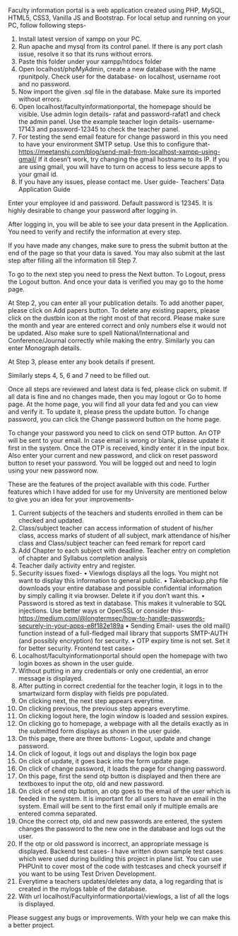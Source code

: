 Faculty information portal is a web application created using PHP, MySQL, HTML5, CSS3, Vanilla JS and Bootstrap. 
For local setup and running on your PC, follow following steps-
1.	Install latest version of xampp on your PC.
2.	Run apache and mysql from its control panel. If there is any port clash issue, resolve it so that its runs without errors.
3.	Paste this folder under your xampp/htdocs folder
4.	Open localhost/phpMyAdmin, create a new database with the name rpunitpoly. Check user for the database- on localhost, username root and no password.
5.	Now import the given .sql file in the database. Make sure its imported without errors.
6.	Open localhost/facultyinformationportal, the homepage should be visible. Use admin login details- rafat and password-rafat1 and check the admin panel. Use the example teacher login details- username-17143 and password-12345 to check the teacher panel.
7.	For testing the send email feature for change password in this you need to have your environment SMTP setup. Use this to configure that- https://meetanshi.com/blog/send-mail-from-localhost-xampp-using-gmail/  If it doesn’t work, try changing the gmail hostname to its IP. If you are using gmail, you will have to turn on access to less secure apps to your gmail id.
8.	If you have any issues, please contact me.
User guide-
Teachers’ Data Application Guide

Enter your employee id and password. Default password is 12345. It is highly desirable to change your password after logging in.
 
After logging in, you will be able to see your data present in the Application. You need to verify and rectify the information at every step. 
 
If you have made any changes, make sure to press the submit button at the end of the page so that your data is saved. You may also submit at the last step after filling all the information till Step 7. 
 
To go to the next step you need to press the Next button. To Logout, press the Logout button. And once your data is verified you may go to the home page.

At Step 2, you can enter all your publication details. To add another paper, please click on Add papers button. To delete any existing papers, please click on the dustbin icon at the right most of that record. Please make sure the month and year are entered correct and only numbers else it would not be updated. Also make sure to spell National/International and Conference/Journal correctly while making the entry. Similarly you can enter Monograph details.
 
 
At Step 3, please enter any book details if present.
 
Similarly steps 4, 5, 6 and 7 need to be filled out.
 
 
 
 
Once all steps are reviewed and latest data is fed, please click on submit. If all data is fine and no changes made, then you may logout or Go to home page.
At the home page, you will find all your data fed and you can view and verify it. To update it, please press the update button.
To change password, you can click the Change password button on the home page.
 
To change your password you need to click on send OTP button. An OTP will be sent to your email. In case email is wrong or blank, please update it first in the system.
Once the OTP is received, kindly enter it in the input box. Also enter your current and new password, and click on reset password button to reset your password. You will be logged out and need to login using your new password now.
 

These are the features of the project available with this code. 
Further features which I have added for use for my University are mentioned below to give you an idea for your improvements-
1.	Current subjects of the teachers and students enrolled in them can be checked and updated.
2.	Class/subject teacher can access information of student of his/her class, access marks of student of all subject, mark attendance of his/her class and Class/subject teacher can feed remark for report card
3.	Add Chapter to each subject with deadline. Teacher entry on completion of chapter and Syllabus completion analysis
4.	Teacher daily activity entry and register.
5.	Security issues fixed-
•	Viewlogs displays all the logs. You might not want to display this information to general public.
•	Takebackup.php file downloads your entire database and possible confidential information by simply calling it via browser. Delete it if you don’t want this.
•	Password is stored as text in database. This makes it vulnerable to SQL injections. Use better ways or OpenSSL or consider this- https://medium.com/@longtermsec/how-to-handle-passwords-securely-in-your-apps-e8f182e189a
•	Sending Email- uses the old mail() function instead of a full-fledged mail library that supports SMTP-AUTH (and possibly encryption) for security. 
•	OTP expiry time is not set. Set it for better security.
Frontend test cases-
1.	Localhost/facultyinformationportal should open the homepage with two login boxes as shown in the user guide.
2.	Without putting in any credentials or only one credential, an error message is displayed.
3.	After putting in correct credential for the teacher login, it logs in to the smartwizard form display with fields pre populated.
4.	On clicking next, the next step appears everytime.
5.	 On clicking previous, the previous step appears everytime.
6.	On clicking logout here, the login window is loaded and session expires.
7.	On clicking go to homepage, a webpage with all the details exactly as in the submitted form displays as shown in the user guide.
8.	On this page, there are three buttons- Logout, update and change password.
9.	On click of logout, it logs out and displays the login box page
10.	On click of update, it goes back into the form update page.
11.	On click of change password, it loads the page for changing password.
12.	On this page, first the send otp button is displayed and then there are textboxes to input the otp, old and new password.
13.	On click of send otp button, an otp goes to the email of the user which is feeded in the system. It is important for all users to have an email in the system. Email will be sent to the first email only if multiple emails are entered comma separated.
14.	Once the correct otp, old and new passwords are entered, the system changes the password to the new one in the database and logs out the user.
15.	If the otp or old password is incorrect, an appropriate message is displayed.
Backend test cases- I have written down sample test cases which were used during building this project in plane list. You can use PHPUnit to cover most of the code with testcases and check yourself if you want to be using Test Driven Development.
16.	Everytime a teachers updates/deletes any data, a log regarding that is created in the mylogs table of the database.
17.	With url localhost/Facultyinformationportal/viewlogs, a list of all the logs is displayed.

Please suggest any bugs or improvements. With your help we can make this a better project.

